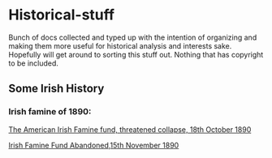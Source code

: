 # Historical-stuff
Bunch of docs collected and typed up with the intention of organizing and making them more useful for historical analysis and interests sake. Hopefully will get around to sorting this stuff out. Nothing that has copyright to be included. 

## Some Irish History
### Irish famine of 1890:

  [The American Irish Famine fund, threatened collapse, 18th October 1890]( https://github.com/hugenoobgit/Historical-stuff/blob/af6f325a056ad4def7a7859c02bca199fd269878/IrishFamineEffortToPreventUSaidinUS16101890 "The American Irish Famine fund, threatened collapse, 18th October 1890")
  
  [Irish Famine Fund Abandoned,15th November 1890]( ./IrishFaminePolititiciansRefuseAideFromUS15111890 "Irish Famine Fund Abandoned,15th November 1890")
